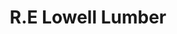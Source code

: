 ---
title: "R.E Lowell Lumber"
url: /buckfield/r-e-lowell-lumber-north-hill-road/
shop: Eisenwaren
---